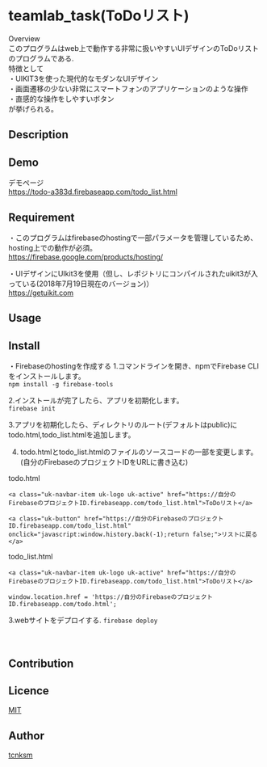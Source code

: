 # teamlab_task(ToDoリスト)
Overview  
  このプログラムはweb上で動作する非常に扱いやすいUIデザインのToDoリストのプログラムである.  
  特徴として  
  ・UIKIT3を使った現代的なモダンなUIデザイン  
  ・画面遷移の少ない非常にスマートフォンのアプリケーションのような操作  
  ・直感的な操作をしやすいボタン  
  が挙げられる。

## Description


## Demo
デモページ  
https://todo-a383d.firebaseapp.com/todo_list.html


## Requirement
・このプログラムはfirebaseのhostingで一部パラメータを管理しているため、
  hosting上での動作が必須。  
  https://firebase.google.com/products/hosting/

・UIデザインにUIkit3を使用（但し、レポジトリにコンパイルされたuikit3が入っている(2018年7月19日現在のバージョン)）  
  https://getuikit.com


## Usage

## Install
・Firebaseのhostingを作成する 
  1.コマンドラインを開き、npmでFirebase CLIをインストールします。  
  `npm install -g firebase-tools`
  
  2.インストールが完了したら、アプリを初期化します。  
  `firebase init`
  
  3.アプリを初期化したら、ディレクトリのルート(デフォルトはpublic)にtodo.html,todo_list.htmlを追加します。  
  
  4. todo.htmlとtodo_list.htmlのファイルのソースコードの一部を変更します。(自分のFirebaseのプロジェクトIDをURLに書き込む)  
  
  todo.html
    
    <a class="uk-navbar-item uk-logo uk-active" href="https://自分のFirebaseのプロジェクトID.firebaseapp.com/todo_list.html">ToDoリスト</a> 
    
    <a class="uk-button" href="https://自分のFirebaseのプロジェクトID.firebaseapp.com/todo_list.html" onclick="javascript:window.history.back(-1);return false;">リストに戻る</a>
    
    
  todo_list.html
  
    <a class="uk-navbar-item uk-logo uk-active" href="https://自分のFirebaseのプロジェクトID.firebaseapp.com/todo_list.html">ToDoリスト</a>  
    
    window.location.href = 'https://自分のFirebaseのプロジェクトID.firebaseapp.com/todo.html';
  
  
  3.webサイトをデプロイする.
  `firebase deploy`
 
　

## Contribution

## Licence

[MIT](https://github.com/tcnksm/tool/blob/master/LICENCE)

## Author

[tcnksm](https://github.com/tcnksm)
